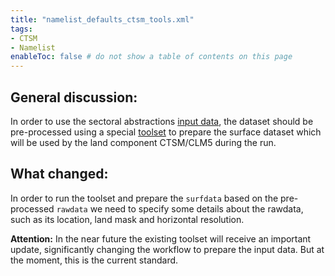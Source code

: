 ```yaml
---
title: "namelist_defaults_ctsm_tools.xml"
tags:
- CTSM
- Namelist
enableToc: false # do not show a table of contents on this page
---
```



## General discussion:
In order to use the sectoral abstractions [input data](Input_Data.md), the dataset should be pre-processed using a special [toolset](https://github.com/ESCOMP/CTSM/tree/master/tools) to prepare the surface dataset which will be used by the land component CTSM/CLM5 during the run.

## What changed:
In order to run the toolset and prepare the `surfdata` based on the pre-processed `rawdata` we need to specify some details about the rawdata, such as its location, land mask and horizontal resolution.

**Attention:** In the near future the existing toolset will receive an important update, significantly changing the workflow to prepare the input data. But at the moment, this is the current standard.